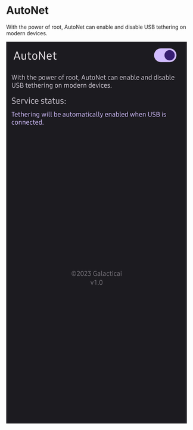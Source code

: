 # AutoNet

With the power of root, AutoNet can enable and disable USB tethering on modern devices.

![Screenshot](Screenshots/Screenshot_20231201_133915_AutoNet.jpg)